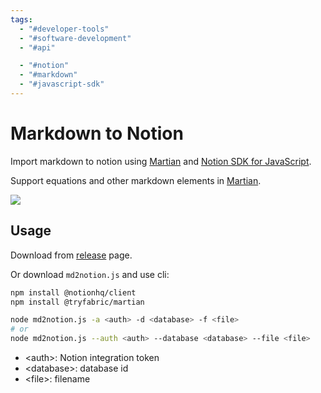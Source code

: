 ```yaml
---
tags:
  - "#developer-tools"
  - "#software-development"
  - "#api"

  - "#notion"
  - "#markdown"
  - "#javascript-sdk"
---
```

# Markdown to Notion

Import markdown to notion using [Martian](https://github.com/tryfabric/martian) and [Notion SDK for JavaScript](https://github.com/makenotion/notion-sdk-js).

Support equations and other markdown elements in [Martian](https://github.com/tryfabric/martian).

![](image.png)

## Usage

Download from [release](https://github.com/huisui773/md2notion/releases/) page.

Or download `md2notion.js` and use cli:

```sh
npm install @notionhq/client
npm install @tryfabric/martian
```

```sh
node md2notion.js -a <auth> -d <database> -f <file>
# or
node md2notion.js --auth <auth> --database <database> --file <file>
```

- \<auth\>: Notion integration token
- \<database\>: database id
- \<file\>: filename
